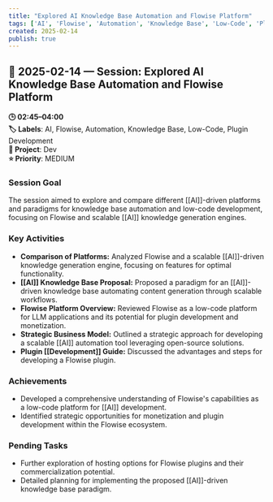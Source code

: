 ```yaml
---
title: "Explored AI Knowledge Base Automation and Flowise Platform"
tags: ['AI', 'Flowise', 'Automation', 'Knowledge Base', 'Low-Code', 'Plugin Development']
created: 2025-02-14
publish: true
---
```


## 📅 2025-02-14 — Session: Explored AI Knowledge Base Automation and Flowise Platform

**🕒 02:45–04:00**  
**🏷️ Labels**: AI, Flowise, Automation, Knowledge Base, Low-Code, Plugin Development  
**📂 Project**: Dev  
**⭐ Priority**: MEDIUM  


### Session Goal
The session aimed to explore and compare different [[AI]]-driven platforms and paradigms for knowledge base automation and low-code development, focusing on Flowise and scalable [[AI]] knowledge generation engines.

### Key Activities
- **Comparison of Platforms:** Analyzed Flowise and a scalable [[AI]]-driven knowledge generation engine, focusing on features for optimal functionality.
- **[[AI]] Knowledge Base Proposal:** Proposed a paradigm for an [[AI]]-driven knowledge base automating content generation through scalable workflows.
- **Flowise Platform Overview:** Reviewed Flowise as a low-code platform for LLM applications and its potential for plugin development and monetization.
- **Strategic Business Model:** Outlined a strategic approach for developing a scalable [[AI]] automation tool leveraging open-source solutions.
- **Plugin [[Development]] Guide:** Discussed the advantages and steps for developing a Flowise plugin.

### Achievements
- Developed a comprehensive understanding of Flowise's capabilities as a low-code platform for [[AI]] development.
- Identified strategic opportunities for monetization and plugin development within the Flowise ecosystem.

### Pending Tasks
- Further exploration of hosting options for Flowise plugins and their commercialization potential.
- Detailed planning for implementing the proposed [[AI]]-driven knowledge base paradigm.
